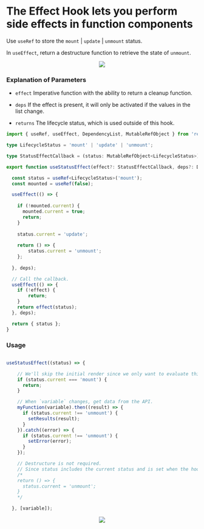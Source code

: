 # The Effect Hook lets you perform side effects in function components

Use `useRef` to store the `mount` | `update` | `unmount` status.

In `useEffect`, return a destructure function to retrieve the state of `unmount`.

<div align="middle">
  <img src="https://i.imgur.com/NomR1lZ.jpg" />
</div>

### Explanation of Parameters

* `effect` Imperative function with the ability to return a cleanup function.

* `deps` If the effect is present, it will only be activated if the values in the list change.

* `returns` The lifecycle status, which is used outside of this hook.

```typescript
import { useRef, useEffect, DependencyList, MutableRefObject } from 'react';

type LifecycleStatus = 'mount' | 'update' | 'unmount';

type StatusEffectCallback = (status: MutableRefObject<LifecycleStatus>) => void | (() => void);

export function useStatusEffect(effect?: StatusEffectCallback, deps?: DependencyList) {

  const status = useRef<LifecycleStatus>('mount');
  const mounted = useRef(false);

  useEffect(() => {
  
    if (!mounted.current) {
      mounted.current = true;
      return;
    }
    
    status.current = 'update';
    
    return () => { 
        status.current = 'unmount'; 
    };
    
  }, deps);

  // Call the callback.
  useEffect(() => {
    if (!effect) { 
        return; 
    }
    return effect(status);
  }, deps);

  return { status };
}
```
### Usage
```typescript

useStatusEffect((status) => {

    // We'll skip the initial render since we only want to evaluate this effect when the variable changes.
    if (status.current === 'mount') {
      return;
    }

    // When `variable` changes, get data from the API.
    myFunction(variable).then((result) => {
      if (status.current !== 'unmount') {
        setResults(result);
      }
    }).catch((error) => {
      if (status.current !== 'unmount') {
        setError(error);
      }
    });

    // Destructure is not required.
    // Since status includes the current status and is set when the hook is destructured.
    /* 
    return () => {
      status.current = 'unmount';
    }
    */

  }, [variable]);
```


<div align="middle">
  <img src="https://i.imgur.com/D9QRY5W.png" />
</div>
